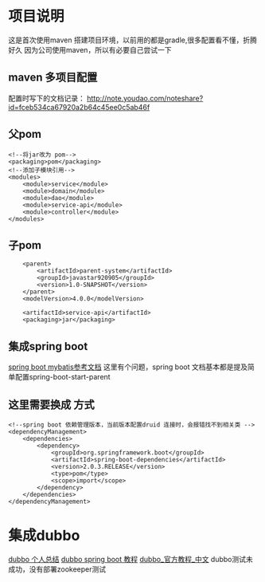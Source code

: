 # 项目说明
这是首次使用maven 搭建项目环境，以前用的都是gradle,很多配置看不懂，折腾好久
因为公司使用maven，所以有必要自己尝试一下

## maven 多项目配置
配置时写下的文档记录： http://note.youdao.com/noteshare?id=fceb534ca67920a2b64c45ee0c5ab46f

父pom
--
    <!--将jar改为 pom-->
    <packaging>pom</packaging>
    <!--添加子模块引用-->
    <modules>
        <module>service</module>
        <module>domain</module>
        <module>dao</module>
        <module>service-api</module>
        <module>controller</module>
    </modules>
    
子pom
--
        <parent>
            <artifactId>parent-system</artifactId>
            <groupId>javastar920905</groupId>
            <version>1.0-SNAPSHOT</version>
        </parent>
        <modelVersion>4.0.0</modelVersion>
    
        <artifactId>service-api</artifactId>
        <packaging>jar</packaging>

## 集成spring boot 
[spring boot mybatis参考文档](http://note.youdao.com/noteshare?id=a4ae45c118dee63658e4a4a1e85bf0a9&sub=5B30651D819F4247991158D475F94D23)
这里有个问题，spring boot 文档基本都是提及简单配置spring-boot-start-parent

这里需要换成 <dependencyManagement>方式
-- 
    <!--spring boot 依赖管理版本，当前版本配置druid 连接时，会报错找不到相关类 -->
    <dependencyManagement>
        <dependencies>
            <dependency>
                <groupId>org.springframework.boot</groupId>
                <artifactId>spring-boot-dependencies</artifactId>
                <version>2.0.3.RELEASE</version>
                <type>pom</type>
                <scope>import</scope>
            </dependency>
        </dependencies>
    </dependencyManagement>

# 集成dubbo 
[dubbo 个人总结](http://note.youdao.com/noteshare?id=a848648305c19df482669a58f76bdd77)
[dubbo spring boot 教程](https://github.com/apache/incubator-dubbo-spring-boot-project/blob/master/README_CN.md)
[dubbo_官方教程_中文](http://dubbo.incubator.apache.org/#!/?lang=zh-cn)
dubbo测试未成功，没有部署zookeeper测试